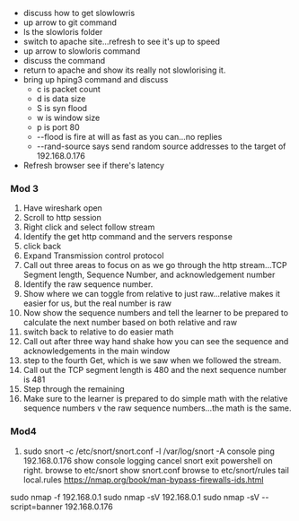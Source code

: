 - discuss how to get slowlowris
- up arrow to git command
- ls the slowloris folder
- switch to apache site...refresh to see it's up to speed
- up arrow to slowloris command
- discuss the command 
- return to apache and show its really not slowlorising it.
- bring up hping3 command and discuss
    - c is packet count
    - d is data size
    - S is syn flood
    - w is window size
    - p is port 80
    - --flood is fire at will as fast as you can...no replies
    - --rand-source says send random source addresses to the target of 192.168.0.176
- Refresh browser see if there's latency
### Mod 3
1. Have wireshark open
2. Scroll to http session
3. Right click and select follow stream
4. Identify the get http command and the servers response
5. click back
6. Expand Transmission control protocol
7. Call out three areas to focus on as we go through the http stream...TCP Segment length, Sequence Number, and acknowledgement number
8. Identify the raw sequence number.
9. Show where we can toggle from relative to just raw...relative makes it easier for us, but the real number is raw
10. Now show the sequence numbers and tell the learner to be prepared to calculate the next number based on both relative and raw
11. switch back to relative to do easier math
12. Call out after three way hand shake how you can see the sequence and acknowledgements in the main window
13. step to the fourth Get, which is we saw when we followed the stream.
14. Call out the TCP segment length is 480 and the next sequence number is 481
15. Step through the remaining
16. Make sure to the learner is prepared to do simple math with the relative sequence numbers v the raw sequence numbers...the math is the same.

### Mod4
 1. sudo snort -c /etc/snort/snort.conf -l /var/log/snort -A console
 ping 192.168.0.176
 show console logging
 cancel snort
 exit powershell on right.
 browse to etc/snort
 show snort.conf
 browse to etc/snort/rules
 tail local.rules
 https://nmap.org/book/man-bypass-firewalls-ids.html
 
 sudo nmap -f 192.168.0.1
  sudo nmap -sV 192.168.0.1
  sudo nmap -sV --script=banner 192.168.0.176
  